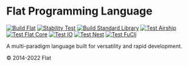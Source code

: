 Flat Programming Language
===========================
[![Build Flat](https://github.com/FlatLang/Flat/actions/workflows/build.yml/badge.svg)](https://github.com/FlatLang/Flat/actions/workflows/build.yml)
[![Stability Test](https://github.com/FlatLang/Stability-Test/actions/workflows/stability-test.yml/badge.svg)](https://github.com/FlatLang/Stability-Test/actions/workflows/stability-test.yml)
[![Build Standard Library](https://github.com/FlatLang/Standard-Library/actions/workflows/build.yml/badge.svg)](https://github.com/FlatLang/Standard-Library/actions/workflows/build.yml)
[![Test Airship](https://github.com/FlatLang/Airship/actions/workflows/build.yml/badge.svg)](https://github.com/FlatLang/Airship/actions/workflows/build.yml)
[![Test Flat Core](https://github.com/FlatLang/Flat-Core/actions/workflows/test.yml/badge.svg)](https://github.com/FlatLang/Flat-Core/actions/workflows/test.yml)
[![Test IO](https://github.com/FlatLang/IO/actions/workflows/test.yml/badge.svg)](https://github.com/FlatLang/IO/actions/workflows/test.yml)
[![Test Nest](https://github.com/FlatLang/Nest/actions/workflows/test.yml/badge.svg)](https://github.com/FlatLang/Nest/actions/workflows/test.yml)
[![Test FuCli](https://github.com/FlatLang/FuCli/actions/workflows/test.yml/badge.svg)](https://github.com/FlatLang/FuCli/actions/workflows/test.yml)

A multi-paradigm language built for versatility and rapid development.

© 2014-2022 Flat

